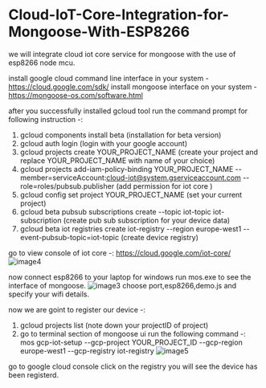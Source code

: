# Cloud-IoT-Core-Integration-for-Mongoose-With-ESP8266
we will integrate cloud iot core service for mongoose with the use of esp8266 node mcu.



install google cloud command line interface in your system - https://cloud.google.com/sdk/
install mongoose interface on your system - https://mongoose-os.com/software.html

after you successfully installed gcloud tool run the command prompt for following instruction -:
1. gcloud components install beta (installation for beta version)
2. gcloud auth login  (login with your google account)
3. gcloud projects create YOUR_PROJECT_NAME  (create your project and replace YOUR_PROJECT_NAME with name of your choice)
4. gcloud projects add-iam-policy-binding YOUR_PROJECT_NAME --member=serviceAccount:cloud-iot@system.gserviceaccount.com --role=roles/pubsub.publisher (add permission for iot core )
5. gcloud config set project YOUR_PROJECT_NAME  (set your current project)
6. gcloud beta pubsub subscriptions create --topic iot-topic iot-subscription (create pub sub subscription for your device data)
7. gcloud beta iot registries create iot-registry --region europe-west1 --event-pubsub-topic=iot-topic (create device registry)

go to view console of iot core -: https://cloud.google.com/iot-core/
![image4](https://user-images.githubusercontent.com/19189211/40848329-8236ad68-65dc-11e8-95f6-fa1c6fd564f4.png)


now connect esp8266 to your laptop for windows run mos.exe to see the interface of mongoose.
![image3](https://user-images.githubusercontent.com/19189211/40848138-f003fd92-65db-11e8-9f48-82da43b90ac9.png)
choose port,esp8266,demo.js and specify your wifi details.

now we are goint to register our device -:
1. gcloud projects list (note down your projectID of project)
2. go to terminal section of mongoose ui run the following command -: mos gcp-iot-setup --gcp-project YOUR_PROJECT_ID --gcp-region europe-west1 --gcp-registry iot-registry
![image5](https://user-images.githubusercontent.com/19189211/40848603-58e082b2-65dd-11e8-940d-0874162a76fb.png)


go to google cloud console click on the registry you will see the device has been registerd.
